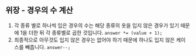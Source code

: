 ## 위장 - 경우의 수 계산
1) 각 종류 별로 하나씩 입은 경우의 수는 해당 종류의 옷을 입지 않은 경우가 있기 때문에 1을 더한 뒤 각 종류별로 곱한 것입니다. `answer *= (value + 1);`
2) 최종적으로 아무것도 입지 않은 경우는 없어야 하기 때문에 하나도 입지 않은 케이스를 빼줍니다. `answer--;`